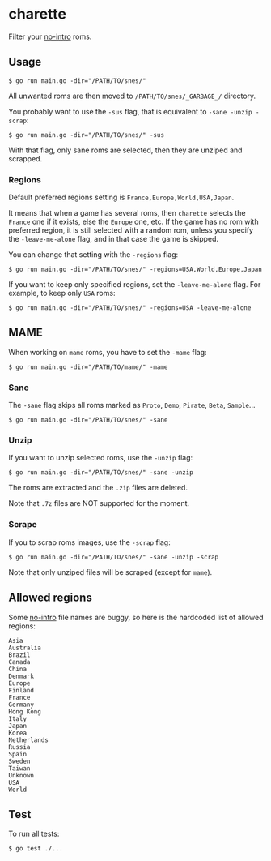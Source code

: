 # charette

Filter your [no-intro](http://www.no-intro.org) roms.

## Usage

    $ go run main.go -dir="/PATH/TO/snes/"

All unwanted roms are then moved to `/PATH/TO/snes/_GARBAGE_/` directory.

You probably want to use the `-sus` flag, that is equivalent to `-sane -unzip -scrap`:

    $ go run main.go -dir="/PATH/TO/snes/" -sus

With that flag, only sane roms are selected, then they are unziped and scrapped.

### Regions

Default preferred regions setting is `France,Europe,World,USA,Japan`.

It means that when a game has several roms, then `charette` selects the `France` one if it exists, else the `Europe` one, etc. If the game has no rom with preferred region, it is still selected with a random rom, unless you specify the `-leave-me-alone` flag, and in that case the game is skipped.

You can change that setting with the `-regions` flag:

    $ go run main.go -dir="/PATH/TO/snes/" -regions=USA,World,Europe,Japan

If you want to keep only specified regions, set the `-leave-me-alone` flag. For example, to keep only `USA` roms:

    $ go run main.go -dir="/PATH/TO/snes/" -regions=USA -leave-me-alone

## MAME

When working on `mame` roms, you have to set the `-mame` flag:

    $ go run main.go -dir="/PATH/TO/mame/" -mame

### Sane

The `-sane` flag skips all roms marked as `Proto`, `Demo`, `Pirate`, `Beta`, `Sample`...

    $ go run main.go -dir="/PATH/TO/snes/" -sane

### Unzip

If you want to unzip selected roms, use the `-unzip` flag:

    $ go run main.go -dir="/PATH/TO/snes/" -sane -unzip

The roms are extracted and the `.zip` files are deleted.

Note that `.7z` files are NOT supported for the moment.

### Scrape

If you to scrap roms images, use the `-scrap` flag:

    $ go run main.go -dir="/PATH/TO/snes/" -sane -unzip -scrap

Note that only unziped files will be scraped (except for `mame`).


## Allowed regions

Some [no-intro](http://www.no-intro.org) file names are buggy, so here is the hardcoded list of allowed regions:

    Asia
    Australia
    Brazil
    Canada
    China
    Denmark
    Europe
    Finland
    France
    Germany
    Hong Kong
    Italy
    Japan
    Korea
    Netherlands
    Russia
    Spain
    Sweden
    Taiwan
    Unknown
    USA
    World

## Test

To run all tests:

    $ go test ./...
